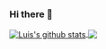 ### Hi there 👋

<a href="https://github.com/Luis-C/github-readme-stats">
  <img align="center" src="https://github-readme-stats.vercel.app/api?username=Luis-C&show_icons=true&count_private=true&theme=onedark&line_height=35" alt="Luis's github stats" />
</a>
<a href="https://github.com/Luis-C/github-readme-stats">
  <img align="center" src="https://github-readme-stats.vercel.app/api/top-langs/?username=Luis-C&theme=onedark" />
</a>


<!--
**Luis-C/Luis-C** is a ✨ _special_ ✨ repository because its `README.md` (this file) appears on your GitHub profile.

Here are some ideas to get you started:

- 🔭 I’m currently working on ...
- 🌱 I’m currently learning ...
- 👯 I’m looking to collaborate on ...
- 🤔 I’m looking for help with ...
- 💬 Ask me about ...
- 📫 How to reach me: ...
- 😄 Pronouns: ...
- ⚡ Fun fact: ...
-->
